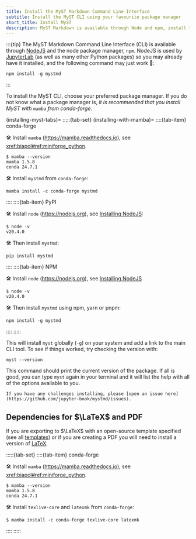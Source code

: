 ```yaml
---
title: Install the MyST Markdown Command Line Interface
subtitle: Install the MyST CLI using your favourite package manager
short_title: Install MyST
description: MyST Markdown is available through Node and npm, install the package with `npm install mystmd`.
---
```


:::{tip}
The MyST Markdown Command Line Interface (CLI) is available through [NodeJS](./install-node.md) and the node package manager, `npm`. NodeJS is used by [JupyterLab](https://github.com/jupyterlab/jupyterlab) (as well as many other Python packages) so you may already have it installed, and the following command may just work 🤞:

```shell
npm install -g mystmd
```
:::

To install the MyST CLI, choose your preferred package manager. If you do not know what a package manager is, *it is recommended that you install MyST with `mamba` from conda-forge*.


(installing-myst-tabs)=
:::::{tab-set}
(installing-with-mamba)=
::::{tab-item} conda-forge


🛠 Install `mamba` (<https://mamba.readthedocs.io>), see <xref:biapol#ref:miniforge_python>.


```shell
$ mamba --version
mamba 1.5.8
conda 24.7.1   
```

🛠 Install `mystmd` from `conda-forge`:

```shell
mamba install -c conda-forge mystmd
```

::::
::::{tab-item} PyPI

🛠 Install `node` (<https://nodejs.org>), see [Installing NodeJS](./install-node.md):

```shell
$ node -v
v20.4.0
```

🛠 Then install `mystmd`:

```shell
pip install mystmd
```

::::
::::{tab-item} NPM

🛠 Install `node` (<https://nodejs.org>), see [Installing NodeJS](./install-node.md)

```shell
$ node -v
v20.4.0
```

🛠 Then install `mystmd` using npm, yarn or pnpm:

```shell
npm install -g mystmd
```

::::
:::::

This will install `myst` globally (`-g`) on your system and add a link to the main CLI tool. To see if things worked, try checking the version with:

```shell
myst --version
```

This command should print the current version of the package. If all is good, you can type `myst` again in your terminal and it will list the help with all of the options available to you.

```{note}
If you have any challenges installing, please [open an issue here](https://github.com/jupyter-book/mystmd/issues).
```


## Dependencies for $\LaTeX$ and PDF

If you are exporting to $\LaTeX$ with an open-source template specified (see all [templates](https://github.com/myst-templates)) or if you are creating a PDF you will need to install a version of [LaTeX](https://www.latex-project.org/get).

:::::{tab-set}
::::{tab-item} conda-forge

🛠 Install `mamba` (<https://mamba.readthedocs.io>), see <xref:biapol#ref:miniforge_python>.

```shell
$ mamba --version
mamba 1.5.8
conda 24.7.1   
```

🛠 Install `texlive-core` and `latexmk` from `conda-forge`:

```shell
$ mamba install -c conda-forge texlive-core latexmk
```

::::
:::::
